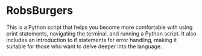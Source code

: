 # RobsBurgers
This is a Python script that helps you become more comfortable with using print statements, navigating the terminal, and running a Python script. It also includes an introduction to if statements for error handling, making it suitable for those who want to delve deeper into the language.
